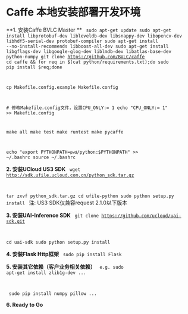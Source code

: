 

# Caffe 本地安装部署开发环境

**1. 安装Caffe BVLC Master **
<code>
sudo apt-get update
sudo apt-get install libprotobuf-dev libleveldb-dev libsnappy-dev libopencv-dev libhdf5-serial-dev protobuf-compiler
sudo apt-get install --no-install-recommends libboost-all-dev
sudo apt-get install libgflags-dev libgoogle-glog-dev liblmdb-dev libatlas-base-dev python-numpy
git clone https://github.com/BVLC/caffe
cd caffe && for req in $(cat python/requirements.txt);do sudo pip install $req;done

cp Makefile.config.example Makefile.config

\# 修改Makefile.config文件，设置CPU_ONLY:= 1
echo "CPU_ONLY:= 1" >> Makefile.config

make all
make test
make runtest
make pycaffe

echo "export PYTHONPATH=`pwd`/python:$PYTHONPATH" >> ~/.bashrc
source ~/.bashrc
</code>

**2. 安装UCloud US3 SDK**
<code>
wget http://sdk.ufile.ucloud.com.cn/python_sdk.tar.gz

tar zxvf python_sdk.tar.gz
cd ufile-python
sudo python setup.py install
</code>
注: US3 SDK仅兼容request 2.1.0以下版本

**3. 安装UAI-Inference SDK**
<code>
git clone https://github.com/ucloud/uai-sdk.git

cd uai-sdk
sudo python setup.py install
</code>

**4. 安装Flask Http框架**
<code>
sudo pip install Flask
</code>

**5. 安装其它依赖（客户业务相关依赖）**
<code>
e.g. sudo apt-get install zlib1g-dev ...

​    sudo pip install numpy pillow ...
</code>

**6. Ready to Go**


